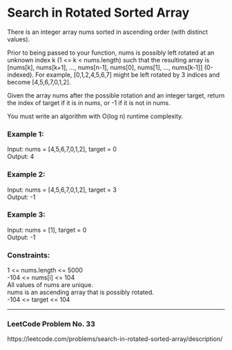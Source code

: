<h1>Search in Rotated Sorted Array</h1>

There is an integer array nums sorted in ascending order (with distinct values).<br>

Prior to being passed to your function, nums is possibly left rotated at an unknown index k (1 <= k < nums.length) such that the resulting array is [nums[k], nums[k+1], ..., nums[n-1], nums[0], nums[1], ..., nums[k-1]] (0-indexed). For example, [0,1,2,4,5,6,7] might be left rotated by 3 indices and become [4,5,6,7,0,1,2].<br>

Given the array nums after the possible rotation and an integer target, return the index of target if it is in nums, or -1 if it is not in nums.<br>

You must write an algorithm with O(log n) runtime complexity.<br>



<h3>Example 1:</h3>

Input: nums = [4,5,6,7,0,1,2], target = 0<br>
Output: 4<br>

<h3>Example 2:</h3>

Input: nums = [4,5,6,7,0,1,2], target = 3<br>
Output: -1<br>

<h3>Example 3:</h3>

Input: nums = [1], target = 0<br>
Output: -1<br>


<h3>Constraints:</h3>

1 <= nums.length <= 5000<br>
-104 <= nums[i] <= 104<br>
All values of nums are unique.<br>
nums is an ascending array that is possibly rotated.<br>
-104 <= target <= 104<br>

<hr>
<h3>LeetCode Problem No. 33</h3>
https://leetcode.com/problems/search-in-rotated-sorted-array/description/
